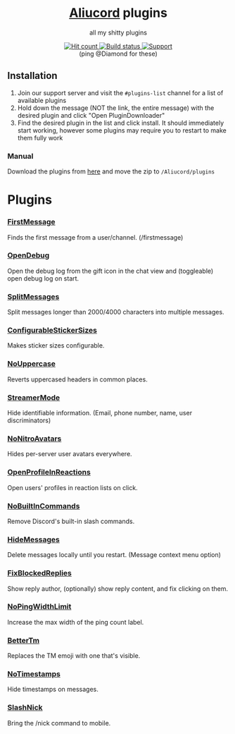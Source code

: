 <div align="center">
  <h1><a href="https://github.com/Aliucord/Aliucord">Aliucord</a> plugins</h1>
  <p>all my shitty plugins</p>
  <a href="https://hits.dwyl.com/DiamondMiner88/aliucord-plugins">
    <img src="https://hits.dwyl.com/DiamondMiner88/aliucord-plugins.svg" alt="Hit count"/>
  </a>
  <a href="https://github.com/DiamondMiner88/aliucord-plugins/tree/builds">
    <img src="https://img.shields.io/github/workflow/status/DiamondMiner88/aliucord-plugins/Build?label=Plugins%20Build&logo=githubactions&logoColor=white&style=flat-square" alt="Build status"/>
  </a>
  <a href="https://discord.gg/EsNDvBaHVU">
    <img alt="Support" src="https://img.shields.io/discord/811255666990907402?color=%2300C853&label=Support%20Server&logo=discord&logoColor=%2300C853&style=flat-square"/>
  </a>
  <br/>
  (ping @Diamond for these)
</div>

## Installation
1. Join our support server and visit the `#plugins-list` channel for a list of available plugins
2. Hold down the message (NOT the link, the entire message) with the desired plugin and click "Open PluginDownloader"
3. Find the desired plugin in the list and click install. It should immediately start working, however some plugins may require you to restart to make them fully work

### Manual
Download the plugins from [here](https://github.com/DiamondMiner88/aliucord-plugins/tree/builds) and move the zip to `/Aliucord/plugins`

# Plugins

### [FirstMessage](https://github.com/DiamondMiner88/aliucord-plugins/raw/builds/FirstMessage.zip)
Finds the first message from a user/channel. (/firstmessage)

### [OpenDebug](https://github.com/DiamondMiner88/aliucord-plugins/raw/builds/OpenDebug.zip)
Open the debug log from the gift icon in the chat view and (toggleable) open debug log on start.

### [SplitMessages](https://github.com/DiamondMiner88/aliucord-plugins/raw/builds/SplitMessages.zip)
Split messages longer than 2000/4000 characters into multiple messages.

### [ConfigurableStickerSizes](https://github.com/DiamondMiner88/aliucord-plugins/raw/builds/ConfigurableStickerSizes.zip)
Makes sticker sizes configurable.

### [NoUppercase](https://github.com/DiamondMiner88/aliucord-plugins/raw/builds/NoUppercase.zip)
Reverts uppercased headers in common places.

### [StreamerMode](https://github.com/DiamondMiner88/aliucord-plugins/raw/builds/StreamerMode.zip)
Hide identifiable information. (Email, phone number, name, user discriminators)

### [NoNitroAvatars](https://github.com/DiamondMiner88/aliucord-plugins/raw/builds/NoNitroAvatars.zip)
Hides per-server user avatars everywhere.

### [OpenProfileInReactions](https://github.com/DiamondMiner88/aliucord-plugins/raw/builds/OpenProfileInReactions.zip)
Open users' profiles in reaction lists on click.

### [NoBuiltInCommands](https://github.com/DiamondMiner88/aliucord-plugins/raw/builds/NoBuiltInCommands.zip)
Remove Discord's built-in slash commands.

### [HideMessages](https://github.com/DiamondMiner88/aliucord-plugins/raw/builds/HideMessages.zip)
Delete messages locally until you restart. (Message context menu option)

### [FixBlockedReplies](https://github.com/DiamondMiner88/aliucord-plugins/raw/builds/FixBlockedReplies.zip)
Show reply author, (optionally) show reply content, and fix clicking on them.

### [NoPingWidthLimit](https://github.com/DiamondMiner88/aliucord-plugins/raw/builds/NoPingWidthLimit.zip)
Increase the max width of the ping count label.

### [BetterTm](https://github.com/DiamondMiner88/aliucord-plugins/raw/builds/BetterTm.zip)
Replaces the TM emoji with one that's visible.

### [NoTimestamps](https://github.com/DiamondMiner88/aliucord-plugins/raw/builds/NoTimestamps.zip)
Hide timestamps on messages.

### [SlashNick](https://github.com/DiamondMiner88/aliucord-plugins/raw/builds/SlashNick.zip)
Bring the /nick command to mobile.
